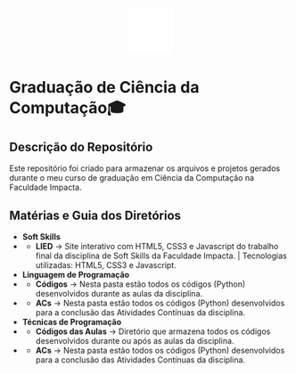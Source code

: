<h1 align="center">
    <img alt="Impacta Logo" height="80" title="Azure Logo" src=".github/impacta-logo.png">
</h1>

# Graduação de Ciência da Computação🎓

## Descrição do Repositório

Este repositório foi criado para armazenar os arquivos e projetos gerados durante o meu curso de graduação em Ciência da Computação na Faculdade Impacta.

## Matérias e Guia dos Diretórios

- **Soft Skills**
- - **LIED** -> Site interativo com HTML5, CSS3 e Javascript do trabalho final da disciplina de Soft Skills da Faculdade Impacta. | Tecnologias utilizadas: HTML5, CSS3 e Javascript.
- **Linguagem de Programação**
- - **Códigos** -> Nesta pasta estão todos os códigos (Python) desenvolvidos durante as aulas da disciplina.
- - **ACs** -> Nesta pasta estão todos os códigos (Python) desenvolvidos para a conclusão das Atividades Contínuas da disciplina.
- **Técnicas de Programação**
- - **Códigos das Aulas** -> Diretório que armazena todos os códigos desenvolvidos durante ou após as aulas da disciplina.
- - **ACs** -> Nesta pasta estão todos os códigos (Python) desenvolvidos para a conclusão das Atividades Contínuas da disciplina.
